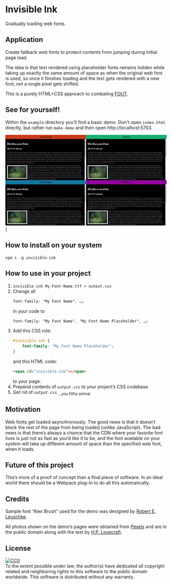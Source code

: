 # Invisible Ink

Gradually loading web fonts.


## Application

Create fallback web fonts to protect contents from jumping during initial page load.

The idea is that text rendered using placeholder fonts remains hidden while taking up exactly the same amount of space as when the original web font is used, so once it finishes loading and the text gets rendered with a new font, not a single pixel gets shifted.

This is a purely HTML+CSS approach to combating [FOUT](https://css-tricks.com/fout-foit-foft/).


## See for yourself!

Within the `example` directory you’ll find a basic demo. Don’t open `index.html` directly, but rather run `make demo` and then open http://localhost:5703.

![](assets/screencast.gif)]


## How to install on your system

    npm i -g invisible-ink


## How to use in your project

1. `invisible-ink My-Font-Name.ttf > output.css`
2. Change all
    ```CSS
    font-family: "My Font Name", …;
    ```
    in your code to
    ```CSS
    font-family: "My Font Name", "My Font Name Placeholder", …;
    ```
3. Add this CSS rule:
    ```CSS
    #invisible-ink {
        font-family: "My Font Name Placeholder";
    }
    ```
    and this HTML code:
    ```HTML
    <span id="invisible-ink"></span>
    ```
    to your page.
4. Prepend contents of `output.css` to your project’s CSS codebase.
5. Get rid of `output.css` <sub>…you filthy animal</sub>


## Motivation

Web fonts get loaded asynchronously. The good news is that it doesn’t block the rest of the page from being loaded (unlike JavaScript). The bad news is that there’s always a chance that the CDN where your favorite font lives is just not as fast as you’d like it to be, and the font available on your system will take up different amount of space than the specified web font, when it loads.


## Future of this project

This’s more of a proof of concept than a final piece of software. In an ideal world there should be a Webpack plug-in to do all this automatically.


## Credits

Sample font “Alex Brush” used for the demo was designed by [Robert E. Leuschke](https://www.typesetit.com/).

All photos shown on the demo’s pages were obtained from [Pexels](https://pexels.com/) and are in the public domain along with the text by [H.P. Lovecraft](https://www.hplovecraft.com/).


## License

<a href="http://creativecommons.org/publicdomain/zero/1.0/">
    <img src="http://i.creativecommons.org/p/zero/1.0/88x31.png" alt="CC0" />
</a>
<br />
To the extent possible under law, the author(s) have dedicated all copyright related and neighboring rights to this software to the public domain worldwide.
This software is distributed without any warranty.
